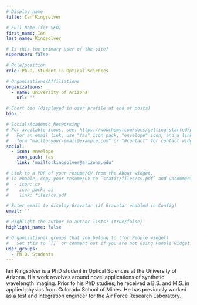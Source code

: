 ```yaml
---
# Display name
title: Ian Kingsolver

# Full Name (for SEO)
first_name: Ian
last_name: Kingsolver

# Is this the primary user of the site?
superuser: false

# Role/position
role: Ph.D. Student in Optical Sciences

# Organizations/Affiliations
organizations:
  - name: University of Arizona
    url: ''

# Short bio (displayed in user profile at end of posts)
bio: ''

# Social/Academic Networking
# For available icons, see: https://wowchemy.com/docs/getting-started/page-builder/#icons
#   For an email link, use "fas" icon pack, "envelope" icon, and a link in the
#   form "mailto:your-email@example.com" or "#contact" for contact widget.
social:
  - icon: envelope
    icon_pack: fas
    link: 'mailto:kingsolver@arizona.edu'

# Link to a PDF of your resume/CV from the About widget.
# To enable, copy your resume/CV to `static/files/cv.pdf` and uncomment the lines below.
#  - icon: cv
#    icon_pack: ai
#    link: files/cv.pdf

# Enter email to display Gravatar (if Gravatar enabled in Config)
email: ''

# Highlight the author in author lists? (true/false)
highlight_name: false

# Organizational groups that you belong to (for People widget)
#   Set this to `[]` or comment out if you are not using People widget.
user_groups:
  - Ph.D. Students
---
```

Ian Kingsolver is a PhD student in Optical Sciences at the University of Arizona. His work revolves around novel applications of synthetic wavelength imaging. Prior to his PhD studies, he received a B.S. and M.S. in applied physics from Colorado School of Mines. He has previously worked as a test and integration engineer for the Air Force Research Laboratory.